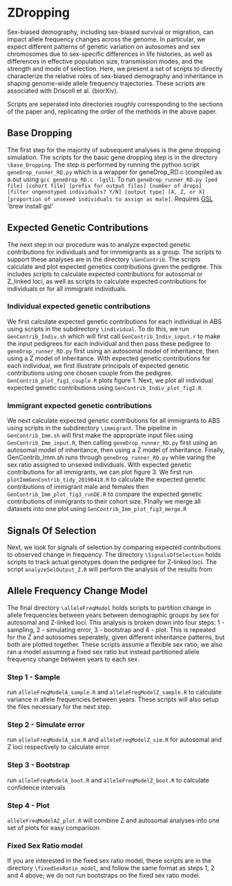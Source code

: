 # ZDropping
Sex-biased demography, including sex-biased survival or migration, can impact allele frequency changes across the genome. In particular, we expect different patterns of genetic variation on autosomes and sex chromosomes due to sex-specific differences in life histories, as well as differences in effective population size, transmission modes, and the strength and mode of selection. Here, we present a set of scripts to directly characterize the relative roles of sex-biased demography and inheritance in shaping genome-wide allele frequency trajectories. These scripts are associated with Driscoll et al. (biorXiv).

Scripts are seperated into directories roughly corresponding to the sections of the paper and, replicating the order of the methods in the above paper. 

## Base Dropping
The first step for the majority of subsequent analyses is the gene dropping simulation. The scripts for the basic gene dropping step is in the directory `\base_Dropping`. The step is performed by running the python script `geneDrop_runner_RD.py` which is a wrapper for geneDrop_RD.c (compiled as a.out using `gcc geneDrop_RD.c -lgsl`). To run `geneDrop_runner_RD.py [ped file] [cohort file] [prefix for output files] [number of drops] [filter ungenotyped individuals? Y/N] [output type] [A, Z, or X] [proportion of unsexed individuals to assign as male]`.
Requires [GSL](https://www.gnu.org/software/gsl/doc/html/) 'brew install gsl'

## Expected Genetic Contributions
The next step in our procedure was to analyze expected genetic contributions for individuals and for immmigrants as a group. The scripts to support these analyses are in the directory `\GenContrib`. The scripts calculate and plot expected genetics contributions given the pedigree. This includes scripts to calculate expected contributions for autosomal or Z_linked loci, as well as scripts to calculate expected contributions for individuals or for all immigrant individuals. 

### Individual expected genetic contributions
We first calculate expected genetic contributions for each individual in ABS using scripts in the subdirectory `\individual`. To do this, we run `GenContrib_Indiv.sh` which will first call `GenContrib_Indiv_input.r` to make the input pedigrees for each individual and then pass these pedigree to `geneDrop_runner_RD.py` first using an autosomal model of inheritance, then using a Z model of inheritance. 
With expected genetic contributions for each individual, we first illustrate principals of expected genetic contributions using one chosen couple from the pedigree. `GenContrib_plot_fig1_couple.R` plots figure 1. Next, we plot all individual expected genetic contributions using `GenContrib_Indiv_plot_fig2.R`.

### Immigrant expected genetic contributions
We next calculate expected genetic contributions for all immigrants to ABS using scripts in the subdirectory `\immigrant`. The pipeline in `GenContrib_Imm.sh` will first make the appropriate input files using `GenContrib_Imm_input.R`, then calling `geneDrop_runner_RD.py` first using an autosomal model of inheritance, then using a Z model of inheritance. Finally, GenContrib_Imm.sh runs through `geneDrop_runner_RD.py` while varing the sex ratio assigned to unsexed individuals.
With expected genetic contributions for all immigrants, we can plot figure 3. We first run `plotImmGenContrib_tidy_20190418.R` to calculate the expected genetic contributions of immigrant male and females then `GenContrib_Imm_plot_fig3_runDE.R` to compare the expected genetic contributions of immigrants to their cohort size. FInally we merge all datasets into one plot using `GenContrib_Imm_plot_fig3_merge.R`


## Signals Of Selection
Next, we look for signals of selection by comparing expected contributions to observed change in frequency. The directory `\SignalsOfSelection` holds scripts to track actual genotypes down the pedigree for Z-linked loci. The script `analyzeSelOutput_Z.R` will perform the analysis of the results from 

## Allele Frequency Change Model
The final directory `\alleleFreqModel` holds scripts to partition change in allele frequencies between years between demographic groups by sex for autosomal and Z-linked loci. This analysis is broken down into  four steps: 1 - sampling, 2 - simulating error, 3 - bootstrap and 4 - plot. This is repeated for the Z and autosomes seperately, given different inheritance patterns, but both are plotted together. These scripts assume a flexible sex ratio; we also ran a model assuming a fixed sex ratio but instead partitioned allele frequency change between years to each sex. 

### Step 1 - Sample
run `alleleFreqModelA_sample.R` and `alleleFreqModelZ_sample.R` to calculate variance in allele frequencies between years. These scripts will also setup the files necessary for the next step.

### Step 2 - Simulate error
 run `alleleFreqModelA_sim.R` and `alleleFreqModelZ_sim.R` for autosomal and Z loci respectively to calculate error.

### Step 3 - Bootstrap

run `alleleFreqModelA_boot.R` and `alleleFreqModelZ_boot.R` to calculate confidence intervals 

### Step 4 - Plot

`alleleFreqModelAZ_plot.R` will combine Z and autosomal analyses into one set of plots for easy comparison.

### Fixed Sex Ratio model
If you are interested in the fixed sex ratio model, these scripts are in the directory `\fixedSexRatio_model`, and follow the same format as steps 1, 2 and 4 above; we do not run bootstraps on the fixed sex ratio model.